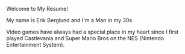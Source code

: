 Welcome to My Resume!

My name is Erik Berglund and I'm a Man in my 30s.

Video games have always had a special place in my heart since I first played Castlevania and Super Mario Bros on the NES (Nintendo Entertainment System).
